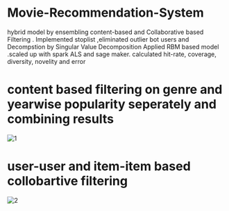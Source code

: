 # Movie-Recommendation-System
 hybrid model by ensembling content-based and Collaborative based Filtering . Implemented stoplist ,eliminated outlier bot users and Decompstion by Singular Value Decomposition Applied RBM based model  .scaled up  with spark ALS and  sage maker. calculated hit-rate, coverage, diversity, novelity and error  


# content based filtering on genre and yearwise popularity seperately and combining results

![1](https://user-images.githubusercontent.com/114779060/219328092-ec51f12f-4300-415a-8f77-6580a74c876f.jpg)

# user-user and item-item based collobartive filtering

![2](https://user-images.githubusercontent.com/114779060/219328597-725cbddd-1537-437f-b7d2-5f003c8d2d42.jpg)
